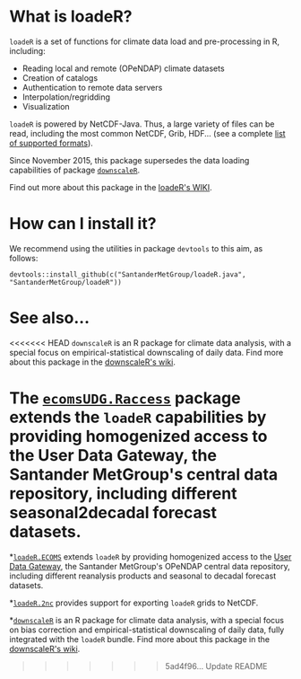 What is loadeR?
===============

`loadeR` is a set of functions for climate data load and pre-processing in R, including:
 * Reading local and remote (OPeNDAP) climate datasets
 * Creation of catalogs
 * Authentication to remote data servers
 * Interpolation/regridding
 * Visualization

`loadeR` is powered by NetCDF-Java. Thus, a large variety of files can be read, including the most common NetCDF, Grib, HDF... (see a complete [list of supported formats](http://www.unidata.ucar.edu/software/thredds/current/netcdf-java/reference/formats/FileTypes.html)). 

Since November 2015, this package supersedes the data loading capabilities of package [`downscaleR`](https://github.com/SantanderMetGroup/downscaleR).

Find out more about this package in the [loadeR's WIKI](https://github.com/SantanderMetGroup/loadeR/wiki).


# How can I install it?

We recommend using the utilities in package `devtools` to this aim, as follows:

```{r}
devtools::install_github(c("SantanderMetGroup/loadeR.java", "SantanderMetGroup/loadeR"))
```

# See also...

<<<<<<< HEAD
`downscaleR` is an R package for climate data analysis, with a special focus on empirical-statistical downscaling of daily data. Find more about this package in the [downscaleR's wiki](https://github.com/SantanderMetGroup/downscaleR/wiki).

The [`ecomsUDG.Raccess`](https://github.com/SantanderMetGroup/ecomsUDG.Raccess/) package extends the `loadeR` capabilities by providing homogenized access to the User Data Gateway, the Santander MetGroup's central data repository, including different seasonal2decadal forecast datasets.
=======
 *[`loadeR.ECOMS`](https://github.com/SantanderMetGroup/loadeR.ECOMS/) extends `loadeR` by providing homogenized access to the [User Data Gateway](http://meteo.unican.es/trac/wiki/udg), the Santander MetGroup's OPeNDAP central data repository, including different reanalysis products and seasonal to decadal forecast datasets.

 *[`loadeR.2nc`](https://github.com/SantanderMetGroup/loadeR.2nc/) provides support for exporting `loadeR` grids to NetCDF.

 *[`downscaleR`](https://github.com/SantanderMetGroup/downscaleR) is an R package for climate data analysis, with a special focus on bias correction and empirical-statistical downscaling of daily data, fully integrated with the `loadeR` bundle. Find more about this package in the [downscaleR's wiki](https://github.com/SantanderMetGroup/downscaleR/wiki).
>>>>>>> 5ad4f96... Update README


